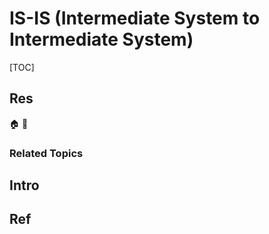 # IS-IS (Intermediate System to Intermediate System)

[TOC]



## Res
🏠 
🚧 


### Related Topics



## Intro



## Ref

